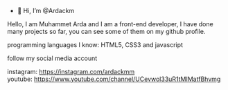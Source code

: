 - 👋 Hi, I’m @Ardackm

Hello, I am Muhammet Arda and I am a front-end developer, I have done many projects so far, you can see some of them on my github profile.

programming languages 
​​I know: HTML5, CSS3 and javascript

follow my social media account

instagram: https://instagram.com/ardackmm <br>
youtube: https://www.youtube.com/channel/UCevwol33uR1tMIMatfBhvmg
